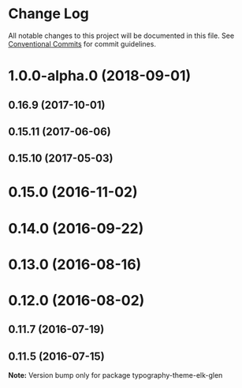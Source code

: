 # Change Log

All notable changes to this project will be documented in this file.
See [Conventional Commits](https://conventionalcommits.org) for commit guidelines.

<a name="1.0.0-alpha.0"></a>
# 1.0.0-alpha.0 (2018-09-01)



<a name="0.16.9"></a>
## 0.16.9 (2017-10-01)



<a name="0.15.11"></a>
## 0.15.11 (2017-06-06)



<a name="0.15.10"></a>
## 0.15.10 (2017-05-03)



<a name="0.15.0"></a>
# 0.15.0 (2016-11-02)



<a name="0.14.0"></a>
# 0.14.0 (2016-09-22)



<a name="0.13.0"></a>
# 0.13.0 (2016-08-16)



<a name="0.12.0"></a>
# 0.12.0 (2016-08-02)



<a name="0.11.7"></a>
## 0.11.7 (2016-07-19)



<a name="0.11.5"></a>
## 0.11.5 (2016-07-15)

**Note:** Version bump only for package typography-theme-elk-glen

